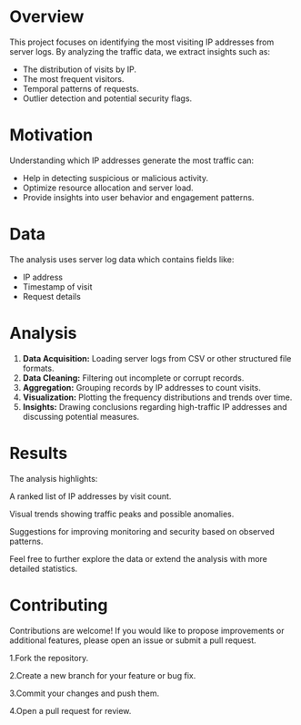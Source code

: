 # Overview

This project focuses on identifying the most visiting IP addresses from server logs. By analyzing the traffic data, we extract insights such as:

- The distribution of visits by IP.
- The most frequent visitors.
- Temporal patterns of requests.
- Outlier detection and potential security flags.

# Motivation

Understanding which IP addresses generate the most traffic can:
- Help in detecting suspicious or malicious activity.
- Optimize resource allocation and server load.
- Provide insights into user behavior and engagement patterns.

# Data

The analysis uses server log data which contains fields like:
- IP address
- Timestamp of visit
- Request details

# Analysis

1. **Data Acquisition:** Loading server logs from CSV or other structured file formats.
2. **Data Cleaning:** Filtering out incomplete or corrupt records.
3. **Aggregation:** Grouping records by IP addresses to count visits.
4. **Visualization:** Plotting the frequency distributions and trends over time.
5. **Insights:** Drawing conclusions regarding high-traffic IP addresses and discussing potential measures.

# Results

The analysis highlights:

A ranked list of IP addresses by visit count.

Visual trends showing traffic peaks and possible anomalies.

Suggestions for improving monitoring and security based on observed patterns.

Feel free to further explore the data or extend the analysis with more detailed statistics.

# Contributing

Contributions are welcome! If you would like to propose improvements or additional features, please open an issue or submit a pull request.

1.Fork the repository.

2.Create a new branch for your feature or bug fix.

3.Commit your changes and push them.

4.Open a pull request for review.


